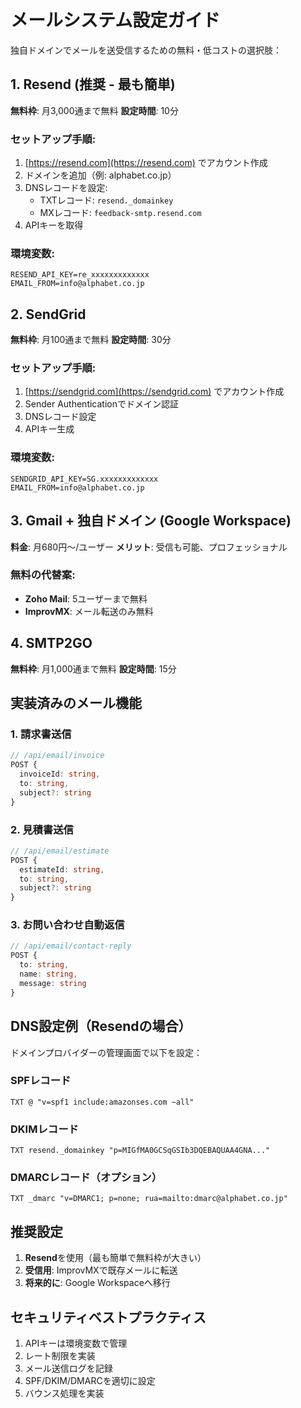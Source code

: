 # メールシステム設定ガイド

独自ドメインでメールを送受信するための無料・低コストの選択肢：

## 1. Resend (推奨 - 最も簡単)
**無料枠**: 月3,000通まで無料
**設定時間**: 10分

### セットアップ手順:
1. [https://resend.com](https://resend.com) でアカウント作成
2. ドメインを追加（例: alphabet.co.jp）
3. DNSレコードを設定:
   - TXTレコード: `resend._domainkey`
   - MXレコード: `feedback-smtp.resend.com`
4. APIキーを取得

### 環境変数:
```env
RESEND_API_KEY=re_xxxxxxxxxxxxx
EMAIL_FROM=info@alphabet.co.jp
```

## 2. SendGrid
**無料枠**: 月100通まで無料
**設定時間**: 30分

### セットアップ手順:
1. [https://sendgrid.com](https://sendgrid.com) でアカウント作成
2. Sender Authenticationでドメイン認証
3. DNSレコード設定
4. APIキー生成

### 環境変数:
```env
SENDGRID_API_KEY=SG.xxxxxxxxxxxxx
EMAIL_FROM=info@alphabet.co.jp
```

## 3. Gmail + 独自ドメイン (Google Workspace)
**料金**: 月680円〜/ユーザー
**メリット**: 受信も可能、プロフェッショナル

### 無料の代替案:
- **Zoho Mail**: 5ユーザーまで無料
- **ImprovMX**: メール転送のみ無料

## 4. SMTP2GO
**無料枠**: 月1,000通まで無料
**設定時間**: 15分

## 実装済みのメール機能

### 1. 請求書送信
```typescript
// /api/email/invoice
POST {
  invoiceId: string,
  to: string,
  subject?: string
}
```

### 2. 見積書送信
```typescript
// /api/email/estimate
POST {
  estimateId: string,
  to: string,
  subject?: string
}
```

### 3. お問い合わせ自動返信
```typescript
// /api/email/contact-reply
POST {
  to: string,
  name: string,
  message: string
}
```

## DNS設定例（Resendの場合）

ドメインプロバイダーの管理画面で以下を設定：

### SPFレコード
```
TXT @ "v=spf1 include:amazonses.com ~all"
```

### DKIMレコード
```
TXT resend._domainkey "p=MIGfMA0GCSqGSIb3DQEBAQUAA4GNA..."
```

### DMARCレコード（オプション）
```
TXT _dmarc "v=DMARC1; p=none; rua=mailto:dmarc@alphabet.co.jp"
```

## 推奨設定

1. **Resend**を使用（最も簡単で無料枠が大きい）
2. **受信用**: ImprovMXで既存メールに転送
3. **将来的に**: Google Workspaceへ移行

## セキュリティベストプラクティス

1. APIキーは環境変数で管理
2. レート制限を実装
3. メール送信ログを記録
4. SPF/DKIM/DMARCを適切に設定
5. バウンス処理を実装